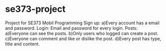 # se373-project
Project for SE373 Mobil Programming 
Sign up:
a)Every account has a email and password.
Login:
Email and password for every login.
Posts:
a)Everyone can see the posts.
b)Only users who logged can create a post.
c)Everyone can comment and like or dislike the post.
d)Every post has type, title and content.



